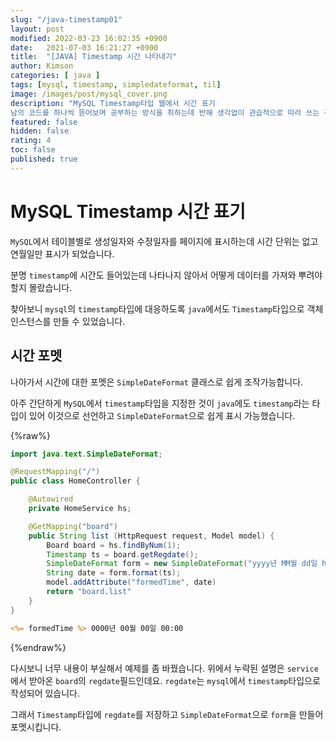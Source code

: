 ```yaml
---
slug: "/java-timestamp01"
layout: post
modified: 2022-03-23 16:02:35 +0900
date:   2021-07-03 16:21:27 +0900
title:  "[JAVA] Timestamp 시간 나타내기"
author: Kimson
categories: [ java ]
tags: [mysql, timestamp, simpledateformat, til]
image: /images/post/mysql_cover.png
description: "MySQL Timestamp타입 웹에서 시간 표기  
남의 코드를 하나씩 뜯어보며 공부하는 방식을 취하는데 반해 생각없이 관습적으로 따라 쓰는 경우가 종종 있습니다."
featured: false
hidden: false
rating: 4
toc: false
published: true
---
```


# MySQL Timestamp 시간 표기

`MySQL`에서 테이블별로 생성일자와 수정일자를 페이지에 표시하는데 시간 단위는 없고 연월일만 표시가 되었습니다.

분명 `timestamp`에 시간도 들어있는데 나타나지 않아서 어떻게 데이터를 가져와 뿌려야할지 몰랐습니다.

찾아보니 `mysql`의 `timestamp`타입에 대응하도록 `java`에서도 `Timestamp`타입으로 객체 인스턴스를 만들 수 있었습니다.

## 시간 포멧

나아가서 시간에 대한 포멧은 `SimpleDateFormat` 클래스로 쉽게 조작가능합니다.

아주 간단하게 `MySQL`에서 `timestamp`타입을 지정한 것이 `java`에도 `timestamp`라는 타입이 있어 이것으로 선언하고 `SimpleDateFormat`으로 쉽게 표시 가능했습니다.

{%raw%}

```java
import java.text.SimpleDateFormat;

@RequestMapping("/")
public class HomeController {

    @Autowired
    private HomeService hs;

    @GetMapping("board")
    public String list (HttpRequest request, Model model) {
        Board board = hs.findByNum(1);
        Timestamp ts = board.getRegdate();
        SimpleDateFormat form = new SimpleDateFormat("yyyy년 MM월 dd일 hh:mm");
        String date = form.format(ts);
        model.addAttribute("formedTime", date)
        return "board.list"
    }
}

```

```jsp
<%= formedTime %> 0000년 00월 00일 00:00
```

{%endraw%}

다시보니 너무 내용이 부실해서 예제를 좀 바꿨습니다. 위에서 누락된 설명은 `service`에서 받아온 `board`의 `regdate`필드인데요. `regdate`는 `mysql`에서 `timestamp`타입으로 작성되어 있습니다.

그래서 `Timestamp`타입에 `regdate`를 저장하고 `SimpleDateFormat`으로 `form`을 만들어 포멧시킵니다.